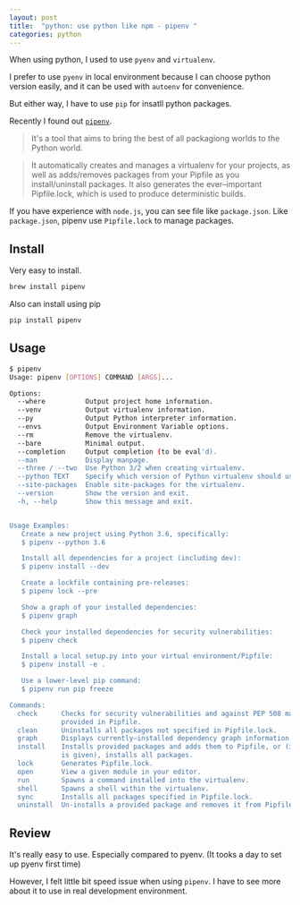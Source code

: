 ```yaml
---
layout: post
title:  "python: use python like npm - pipenv "
categories: python
---
```



When using python, I used to use `pyenv` and `virtualenv`. 


I prefer to use `pyenv` in local environment because I can choose python version easily, and it can be used with `autoenv` for convenience.


But either way, I have to use `pip` for insatll python packages.


Recently I found out [`pipenv`](https://github.com/pypa/pipenv). 

> It's a tool that aims to bring the best of all packagiong worlds to the Python world.

> It automatically creates and manages a virtualenv for your projects, as well as adds/removes packages from your Pipfile as you install/uninstall packages. It also generates the ever–important Pipfile.lock, which is used to produce deterministic builds.


If you have experience with `node.js`, you can see file like `package.json`. Like `package.json`, pipenv use `Pipfile.lock` to manage packages.



## Install

Very easy to install.

```bash
brew install pipenv
```

Also can install using pip

```bash
pip install pipenv
```


## Usage

```bash
$ pipenv
Usage: pipenv [OPTIONS] COMMAND [ARGS]...

Options:
  --where          Output project home information.
  --venv           Output virtualenv information.
  --py             Output Python interpreter information.
  --envs           Output Environment Variable options.
  --rm             Remove the virtualenv.
  --bare           Minimal output.
  --completion     Output completion (to be eval'd).
  --man            Display manpage.
  --three / --two  Use Python 3/2 when creating virtualenv.
  --python TEXT    Specify which version of Python virtualenv should use.
  --site-packages  Enable site-packages for the virtualenv.
  --version        Show the version and exit.
  -h, --help       Show this message and exit.


Usage Examples:
   Create a new project using Python 3.6, specifically:
   $ pipenv --python 3.6

   Install all dependencies for a project (including dev):
   $ pipenv install --dev

   Create a lockfile containing pre-releases:
   $ pipenv lock --pre

   Show a graph of your installed dependencies:
   $ pipenv graph

   Check your installed dependencies for security vulnerabilities:
   $ pipenv check

   Install a local setup.py into your virtual environment/Pipfile:
   $ pipenv install -e .

   Use a lower-level pip command:
   $ pipenv run pip freeze

Commands:
  check      Checks for security vulnerabilities and against PEP 508 markers
             provided in Pipfile.
  clean      Uninstalls all packages not specified in Pipfile.lock.
  graph      Displays currently–installed dependency graph information.
  install    Installs provided packages and adds them to Pipfile, or (if none
             is given), installs all packages.
  lock       Generates Pipfile.lock.
  open       View a given module in your editor.
  run        Spawns a command installed into the virtualenv.
  shell      Spawns a shell within the virtualenv.
  sync       Installs all packages specified in Pipfile.lock.
  uninstall  Un-installs a provided package and removes it from Pipfile.
```


## Review


It's really easy to use. Especially compared to pyenv. (It tooks a day to set up pyenv first time)

However, I felt little bit speed issue when using `pipenv`. I have to see more about it to use in real development environment.

